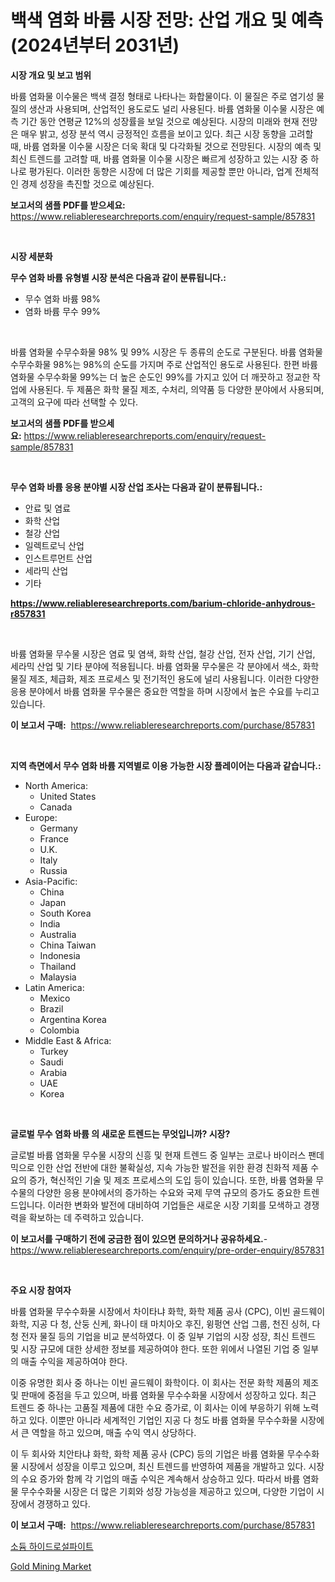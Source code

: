 <p><h1>백색 염화 바륨 시장 전망: 산업 개요 및 예측 (2024년부터 2031년)</h1></p><p><strong>시장 개요 및 보고 범위</strong></p>
<p><p>바륨 염화물 이수물은 백색 결정 형태로 나타나는 화합물이다. 이 물질은 주로 염기성 물질의 생산과 사용되며, 산업적인 용도로도 널리 사용된다. 바륨 염화물 이수물 시장은 예측 기간 동안 연평균 12%의 성장률을 보일 것으로 예상된다. 시장의 미래와 현재 전망은 매우 밝고, 성장 분석 역시 긍정적인 흐름을 보이고 있다. 최근 시장 동향을 고려할 때, 바륨 염화물 이수물 시장은 더욱 확대 및 다각화될 것으로 전망된다. 시장의 예측 및 최신 트렌드를 고려할 때, 바륨 염화물 이수물 시장은 빠르게 성장하고 있는 시장 중 하나로 평가된다. 이러한 동향은 시장에 더 많은 기회를 제공할 뿐만 아니라, 업계 전체적인 경제 성장을 촉진할 것으로 예상된다.</p></p>
<p><strong>보고서의 샘플 PDF를 받으세요:</strong> <a href="https://www.reliableresearchreports.com/enquiry/request-sample/857831">https://www.reliableresearchreports.com/enquiry/request-sample/857831</a></p>
<p>&nbsp;</p>
<p><strong>시장 세분화</strong></p>
<p><strong>무수 염화 바륨 유형별 시장 분석은 다음과 같이 분류됩니다.:</strong></p>
<p><ul><li>무수 염화 바륨 98%</li><li>염화 바륨 무수 99%</li></ul></p>
<p>&nbsp;</p>
<p><p>바륨 염화물 수무수화물 98% 및 99% 시장은 두 종류의 순도로 구분된다. 바륨 염화물 수무수화물 98%는 98%의 순도를 가지며 주로 산업적인 용도로 사용된다. 한편 바륨 염화물 수무수화물 99%는 더 높은 순도인 99%를 가지고 있어 더 깨끗하고 정교한 작업에 사용된다. 두 제품은 화학 물질 제조, 수처리, 의약품 등 다양한 분야에서 사용되며, 고객의 요구에 따라 선택할 수 있다.</p></p>
<p><strong>보고서의 샘플 PDF를 받으세요:</strong>&nbsp;<a href="https://www.reliableresearchreports.com/enquiry/request-sample/857831">https://www.reliableresearchreports.com/enquiry/request-sample/857831</a></p>
<p>&nbsp;</p>
<p><strong> 무수 염화 바륨 응용 분야별 시장 산업 조사는 다음과 같이 분류됩니다.:</strong></p>
<p><ul><li>안료 및 염료</li><li>화학 산업</li><li>철강 산업</li><li>일렉트로닉 산업</li><li>인스트루먼트 산업</li><li>세라믹 산업</li><li>기타</li></ul></p>
<p><strong><a href="https://www.reliableresearchreports.com/barium-chloride-anhydrous-r857831">https://www.reliableresearchreports.com/barium-chloride-anhydrous-r857831</a></strong></p>
<p>&nbsp;</p>
<p><p>바륨 염화물 무수물 시장은 염료 및 염색, 화학 산업, 철강 산업, 전자 산업, 기기 산업, 세라믹 산업 및 기타 분야에 적용됩니다. 바륨 염화물 무수물은 각 분야에서 색소, 화학 물질 제조, 체급화, 제조 프로세스 및 전기적인 용도에 널리 사용됩니다. 이러한 다양한 응용 분야에서 바륨 염화물 무수물은 중요한 역할을 하며 시장에서 높은 수요를 누리고 있습니다.</p></p>
<p><strong>이 보고서 구매:</strong>&nbsp; <a href="https://www.reliableresearchreports.com/purchase/857831">https://www.reliableresearchreports.com/purchase/857831</a></p>
<p>&nbsp;</p>
<p><strong>지역 측면에서 무수 염화 바륨 지역별로 이용 가능한 시장 플레이어는 다음과 같습니다.:</strong></p>
<p><ul>
    <li>
        North America:
        <ul>
            <li>United States</li>
            <li>Canada</li>
        </ul>
    </li>
    <li>
        Europe:
        <ul>
            <li>Germany</li>
            <li>France</li>
            <li>U.K.</li>
            <li>Italy</li>
            <li>Russia</li>
        </ul>
    </li>
    <li>
        Asia-Pacific:
        <ul>
            <li>China</li>
            <li>Japan</li>
            <li>South Korea</li>
            <li>India</li>
            <li>Australia</li>
            <li>China Taiwan</li>
            <li>Indonesia</li>
            <li>Thailand</li>
            <li>Malaysia</li>
        </ul>
    </li>
    <li>
        Latin America:
        <ul>
            <li>Mexico</li>
            <li>Brazil</li>
            <li>Argentina Korea</li>
            <li>Colombia</li>
        </ul>
    </li>
    <li>
        Middle East & Africa:
        <ul>
            <li>Turkey</li>
            <li>Saudi</li>
            <li>Arabia</li>
            <li>UAE</li>
            <li>Korea</li>
        </ul>
    </li>
    </ul></p>
<p>&nbsp;</p>
<p><strong>글로벌 무수 염화 바륨 의 새로운 트렌드는 무엇입니까? 시장?</strong></p>
<p><p>글로벌 바륨 염화물 무수물 시장의 신흥 및 현재 트렌드 중 일부는 코로나 바이러스 팬데믹으로 인한 산업 전반에 대한 불확실성, 지속 가능한 발전을 위한 환경 친화적 제품 수요의 증가, 혁신적인 기술 및 제조 프로세스의 도입 등이 있습니다. 또한, 바륨 염화물 무수물의 다양한 응용 분야에서의 증가하는 수요와 국제 무역 규모의 증가도 중요한 트렌드입니다. 이러한 변화와 발전에 대비하여 기업들은 새로운 시장 기회를 모색하고 경쟁력을 확보하는 데 주력하고 있습니다.</p></p>
<p><strong>이 보고서를 구매하기 전에 궁금한 점이 있으면 문의하거나 공유하세요.</strong>- <a href="https://www.reliableresearchreports.com/enquiry/pre-order-enquiry/857831">https://www.reliableresearchreports.com/enquiry/pre-order-enquiry/857831</a></p>
<p>&nbsp;</p>
<p><strong>주요 시장 참여자</strong></p>
<p><p>바륨 염화물 무수수화물 시장에서 차이타냐 화학, 화학 제품 공사 (CPC), 이빈 골드웨이 화학, 지공 다 청, 산둥 신케, 화나이 태 마치아오 후진, 윙펑연 산업 그룹, 천진 싱허, 다청 전자 물질 등의 기업을 비교 분석하였다. 이 중 일부 기업의 시장 성장, 최신 트렌드 및 시장 규모에 대한 상세한 정보를 제공하여야 한다. 또한 위에서 나열된 기업 중 일부의 매출 수익을 제공하여야 한다.</p><p>이중 유명한 회사 중 하나는 이빈 골드웨이 화학이다. 이 회사는 전문 화학 제품의 제조 및 판매에 중점을 두고 있으며, 바륨 염화물 무수수화물 시장에서 성장하고 있다. 최근 트렌드 중 하나는 고품질 제품에 대한 수요 증가로, 이 회사는 이에 부응하기 위해 노력하고 있다. 이뿐만 아니라 세계적인 기업인 지공 다 청도 바륨 염화물 무수수화물 시장에서 큰 역할을 하고 있으며, 매출 수익 역시 상당하다.</p><p>이 두 회사와 치안타냐 화학, 화학 제품 공사 (CPC) 등의 기업은 바륨 염화물 무수수화물 시장에서 성장을 이루고 있으며, 최신 트렌드를 반영하여 제품을 개발하고 있다. 시장의 수요 증가와 함께 각 기업의 매출 수익은 계속해서 상승하고 있다. 따라서 바륨 염화물 무수수화물 시장은 더 많은 기회와 성장 가능성을 제공하고 있으며, 다양한 기업이 시장에서 경쟁하고 있다.</p></p>
<p><strong>이 보고서 구매:</strong>&nbsp;&nbsp;<a href="https://www.reliableresearchreports.com/purchase/857831">https://www.reliableresearchreports.com/purchase/857831</a></p>
<p><p><a href="https://github.com/fernandotryO5lson96765/Market-Research-Report-List-1/blob/main/696146619336.md">소듐 하이드로설파이트</a></p><p><a href="https://butternut-bug-553.notion.site/Gold-Mining-Market-Size-Growing-and-Forecasted-for-period-from-2024-2031-and-provides-complete-mar-12b196aa83c74d25b09aa4bc092d2f9b">Gold Mining Market</a></p></p>